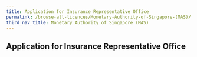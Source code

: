 ```yaml
---
title: Application for Insurance Representative Office
permalink: /browse-all-licences/Monetary-Authority-of-Singapore-(MAS)/
third_nav_title: Monetary Authority of Singapore (MAS)
---
```

## Application for Insurance Representative Office
